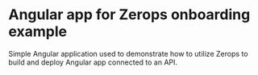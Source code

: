 # Angular app for Zerops onboarding example
Simple Angular application used to demonstrate how to utilize Zerops to build and deploy Angular app connected to an API.
